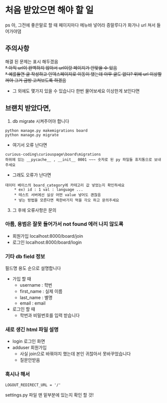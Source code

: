 # 처음 받았으면 해야 할 일
ps 아, 그전에 좋은말로 할 때 페이지마다 메뉴바 넣어라 증말루다가 화가나 url 쳐서 들어가야댐

## 주의사항
해결 된 문제는 표시 해두겠음  
~~* 아직 url이 완벽하지 않아서 url이랑 페이지가 안맞을 수 있음~~  
~~* 예를들면 글 작성하고 인덱스페이지로 이동이 됐는데 아무 글도 없다? 위에 url 이상할꺼야 그거 금방 고쳐보도록 하겠음~~  
* 그 외에도 몇가지 있을 수 있습니다 한번 물어보세요 이상한게 보인다면

## 브랜치 받았다면,
1. db migrate 시켜주어야 합니다
```
python manage.py makemigrations board
python manage.py migrate
```
* 여기서 오류 난다면 
```
curious-coding\curiouspage\board\migrations
하위에 있는 __pycache__ , __init__ 0001 ~~~ 숫자로 된 py 파일들 휴지통으로 보내주세요
```
* 그래도 오류가 난다면
```
데이터 베이스의 board_category에 카테고리 값 넣었는지 확인하세요
	* ex) id : 1 val : language ...
	* 테스트 서버에선 실상 어떤 value 넣어도 괜찮음
	* 넣는 방법을 모른다면 욕한바가지 먹을 각오 하고 문의주세요
```

3. 그 후에 오류사항은 문의

### 아름, 용범은 잘못 들어가서 not found 에러 나지 않도록
* 회원가입 localhost:8000/board/join
* 로그인 localhost:8000/board/login

### 기타 db field 정보
필드명 용도 순으로 설명합니다
* 가입 할 때
	* username : 학번
	* first_name : 실제 이름
	* last_name : 별명
	* email : email
* 로그인 할 때
	* 학번과 비밀번호를 입력 받습니다

### 새로 생긴 html 파일 설명
* login 로그인 화면
* adduser 회원가입 
	* 사실 join으로 바꿔야지 했는데 본인 귀찮아서 못바꾸었습니다
	* 질문안받음

### 혹시나 해서
```
LOGOUT_REDIRECT_URL = '/'
```
settings.py 파일 맨 밑부분에 있는지 확인 할 것! 
